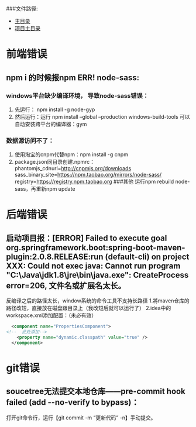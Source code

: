 ###文件路径:
 - [主目录](  ../README.md)
 - [项目主目录](  ../../README.md)

# 前端错误
## npm i 的时候报npm ERR! node-sass:
### windows平台缺少编译环境， 导致node-sass错误：
1. 先运行： npm install -g node-gyp 
2. 然后运行：运行 npm install –global –production windows-build-tools 可以自动安装跨平台的编译器：gym
### 数据源访问不了：
1. 使用淘宝的cnpm代替npm：npm install -g cnpm
2. package.json同目录创建.npmrc：
phantomjs_cdnurl=http://cnpmjs.org/downloads
sass_binary_site=https://npm.taobao.org/mirrors/node-sass/
registry=https://registry.npm.taobao.org
###其他
运行npm rebuild node-sass，再重新npm update

# 后端错误
## 启动项目报：[ERROR] Failed to execute goal org.springframework.boot:spring-boot-maven-plugin:2.0.8.RELEASE:run (default-cli) on project XXX: Could not exec java: Cannot run program "C:\Java\jdk1.8\jre\bin\java.exe": CreateProcess error=206, 文件名或扩展名太长。
反编译之后的路径太长，window系统的命令工具不支持长路径
1.將maven仓库的路径改短，直接放在磁盘跟目录上（我改短后就可以运行了）
2.idea中的workspace.xml添加配置：（未必有效）
```xml
  <component name="PropertiesComponent">
<!--  此处添加-->
    <property name="dynamic.classpath" value="true" />
  </component>
```
### 
# git错误
## soucetree无法提交本地仓库——pre-commit hook failed (add --no-verify to bypass)：
打开git命令行，运行【git commit -m “更新代码” -n】手动提交。